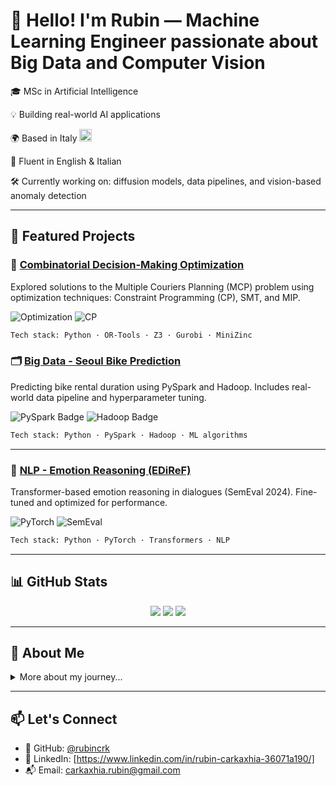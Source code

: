 # 👋 Hello! I'm Rubin — Machine Learning Engineer passionate about Big Data and Computer Vision

🎓 MSc in Artificial Intelligence 

💡 Building real-world AI applications

🌍 Based in Italy <img src="https://flagcdn.com/w40/it.png" width="20"/> 

💬 Fluent in English & Italian

🛠️ Currently working on: diffusion models, data pipelines, and vision-based anomaly detection



---

## 🚀 Featured Projects

### 🧮 [Combinatorial Decision-Making Optimization](https://github.com/rubincrk/Combinatorial-Decision-Making-Optimization)
Explored solutions to the Multiple Couriers Planning (MCP) problem using optimization techniques: Constraint Programming (CP), SMT, and MIP.

![Optimization](https://img.shields.io/badge/Optimization-Combinatorial-green)
![CP](https://img.shields.io/badge/Techniques-CP%20%7C%20SMT%20%7C%20MIP-blue)

```bash
Tech stack: Python · OR-Tools · Z3 · Gurobi · MiniZinc
```


### 🗂️ [Big Data - Seoul Bike Prediction](https://github.com/rubincrk/big-data)
Predicting bike rental duration using PySpark and Hadoop. Includes real-world data pipeline and hyperparameter tuning.

![PySpark Badge](https://img.shields.io/badge/PySpark-Big%20Data-orange)
![Hadoop Badge](https://img.shields.io/badge/Hadoop-Data%20Engineering-blue)

```bash
Tech stack: Python · PySpark · Hadoop · ML algorithms
```

---

### 🎯 [NLP - Emotion Reasoning (EDiReF)](https://github.com/rubincrk/computer_vision)
Transformer-based emotion reasoning in dialogues (SemEval 2024). Fine-tuned and optimized for performance.

![PyTorch](https://img.shields.io/badge/PyTorch-CV%20Model-red)
![SemEval](https://img.shields.io/badge/NLP-SemEval2024-yellow)

```bash
Tech stack: Python · PyTorch · Transformers · NLP
```

---

## 📊 GitHub Stats
<p align="center">
  <img src="https://github-readme-stats.vercel.app/api?username=rubincrk&show_icons=true&theme=tokyonight" />
  <img src="https://streak-stats.demolab.com?user=rubincrk&theme=tokyonight" />
  <img src="https://github-readme-stats.vercel.app/api/top-langs/?username=rubincrk&layout=compact&theme=tokyonight" />
</p>

---

## 💬 About Me

<details>
  <summary>More about my journey...</summary>

- 🎓 Studied Artificial Intelligence in Bologna
- 🤖 Specialized in Computer Vision, Deep Learning & Big Data
- 🛠️ Love working on real-world problems with scalable tools
- 🌱 Constantly exploring new model architectures and frameworks
- 📚 Also passionate about explainability, ethical AI and Robotics

</details>

---

## 📫 Let's Connect

- 🧠 GitHub: [@rubincrk](https://github.com/rubincrk)
- 💼 LinkedIn: [https://www.linkedin.com/in/rubin-carkaxhia-36071a190/]
- 📬 Email: carkaxhia.rubin@gmail.com
